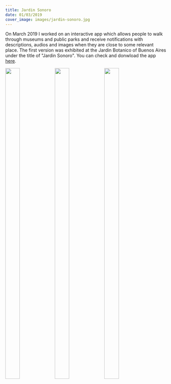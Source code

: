 ```yaml
---
title: Jardin Sonoro
date: 01/03/2019
cover_image: images/jardin-sonoro.jpg
---
```

On March 2019 I worked on an interactive app which allows people to walk through museums and public parks and receive notifications with descriptions, audios and images when they are close to some relevant place. The first version was exhibited at the Jardin Botanico of Buenos Aires under the title of "Jardin Sonoro". You can check and donwload the app [here](https://play.google.com/store/apps/details?id=com.jardinsonoro.buenosaires).

<img src="inicio.png" width="30%" height="50%"/>
<img src="load.png" width="30%" height="50%" />
<img src="player.png" width="30%" height="50%" />